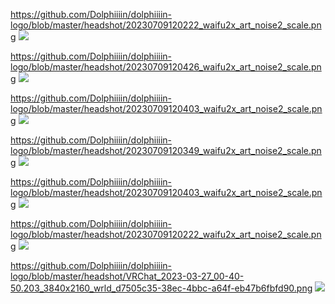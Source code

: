 https://github.com/Dolphiiiin/dolphiiiin-logo/blob/master/headshot/20230709120222_waifu2x_art_noise2_scale.png
![](https://github.com/Dolphiiiin/dolphiiiin-logo/blob/master/headshot/20230709120519_waifu2x_art_noise2_scale.png)

https://github.com/Dolphiiiin/dolphiiiin-logo/blob/master/headshot/20230709120426_waifu2x_art_noise2_scale.png
![](https://github.com/Dolphiiiin/dolphiiiin-logo/blob/master/headshot/20230709120426_waifu2x_art_noise2_scale.png)

https://github.com/Dolphiiiin/dolphiiiin-logo/blob/master/headshot/20230709120403_waifu2x_art_noise2_scale.png
![](https://github.com/Dolphiiiin/dolphiiiin-logo/blob/master/headshot/20230709120403_waifu2x_art_noise2_scale.png)

https://github.com/Dolphiiiin/dolphiiiin-logo/blob/master/headshot/20230709120349_waifu2x_art_noise2_scale.png
![](https://github.com/Dolphiiiin/dolphiiiin-logo/blob/master/headshot/20230709120349_waifu2x_art_noise2_scale.png)

https://github.com/Dolphiiiin/dolphiiiin-logo/blob/master/headshot/20230709120403_waifu2x_art_noise2_scale.png
![](https://github.com/Dolphiiiin/dolphiiiin-logo/blob/master/headshot/20230709120306_waifu2x_art_noise2_scale.png)

https://github.com/Dolphiiiin/dolphiiiin-logo/blob/master/headshot/20230709120222_waifu2x_art_noise2_scale.png
![](https://github.com/Dolphiiiin/dolphiiiin-logo/blob/master/headshot/20230709120222_waifu2x_art_noise2_scale.png)

https://github.com/Dolphiiiin/dolphiiiin-logo/blob/master/headshot/VRChat_2023-03-27_00-40-50.203_3840x2160_wrld_d7505c35-38ec-4bbc-a64f-eb47b6fbfd90.png
![](https://github.com/Dolphiiiin/dolphiiiin-logo/blob/master/headshot/VRChat_2023-03-27_00-40-50.203_3840x2160_wrld_d7505c35-38ec-4bbc-a64f-eb47b6fbfd90.png)
